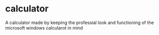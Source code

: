 # calculator

A calculator made by keeping the professial look and functioning of the microsoft windows calcularot in mind
